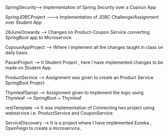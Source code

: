 SpringSecurity--> Implementation of Spring Security over a Copoun App

SpringJDBCProject ---> Implementation of JDBC Challenge/Assignment over Student App

28JuneOnwards --> Changes on Product-Coupon Service converting SpringBoot app to Microservice

CopounAppProject --> Where I implement all the changes taught in class on daily basis.

PavanProject --> It Student Project , here I have implemented changes to be made on Student App.

ProductService --> Assignment was given to create an Product Service SpringBoot Project

ThymleafSampl --> Assignment given to Implement the logic using Thymleaf --> SpringBoot + Thymleaf

restTemplate --> It was implementation of Connecting two project using webservice i.e. ProductService and CouponService.

ServiceDiscovery --> It is a project where I have implemented Eureka , OpenFeign to create a microservice,
